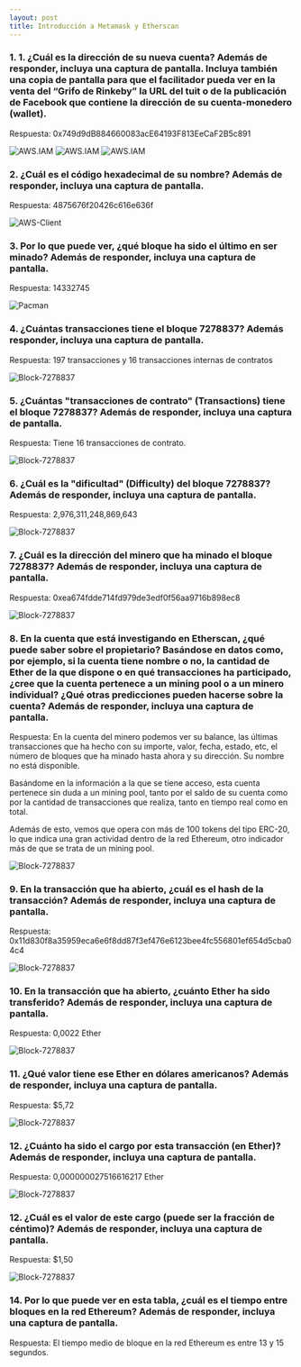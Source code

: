 ```yaml
---
layout: post
title: Introducción a Metamask y Etherscan
---
```


### 1.	1.	¿Cuál es la dirección de su nueva cuenta? Además de responder, incluya una captura de pantalla. Incluya también una copia de pantalla para que el facilitador pueda ver en la venta del “Grifo de Rinkeby” la URL del tuit o de la publicación de Facebook que contiene la dirección de su cuenta-monedero (wallet). 

Respuesta: 0x749d9dB884660083acE64193F813EeCaF2B5c891

![AWS.IAM]({{site.baseurl}}/images/1-Cuenta-Metamask.JPG)
![AWS.IAM]({{site.baseurl}}/images/2-Cuenta-Metamask.JPG)
![AWS.IAM]({{site.baseurl}}/images/3-Rinkeby-Faucet.JPG)


### 2.	¿Cuál es el código hexadecimal de su nombre? Además de responder, incluya una captura de pantalla.

Respuesta: 4875676f20426c616e636f

![AWS-Client]({{site.baseurl}}/images/5-Datos-transaccion-Rinkeby-Hex.JPG)


### 3.	Por lo que puede ver, ¿qué bloque ha sido el último en ser minado? Además de responder, incluya una captura de pantalla. 

Respuesta: 14332745

![Pacman]({{site.baseurl}}/images/6-Latest-block-Etherscan.JPG)


### 4.	¿Cuántas transacciones tiene el bloque 7278837? Además responder, incluya una captura de pantalla. 

Respuesta: 197 transacciones y 16 transacciones internas de contratos

![Block-7278837]({{site.baseurl}}/images/7-Block-7278837.JPG)


### 5.	¿Cuántas "transacciones de contrato" (Transactions) tiene el bloque 7278837? Además de responder, incluya una captura de pantalla. 

Respuesta: Tiene 16 transacciones de contrato. 

![Block-7278837]({{site.baseurl}}/images/7-Block-7278837.JPG)


### 6.	¿Cuál es la "dificultad" (Difficulty) del bloque 7278837? Además de responder, incluya una captura de pantalla. 

Respuesta: 2,976,311,248,869,643 
 
![Block-7278837]({{site.baseurl}}/images/7-Block-7278837.JPG)


### 7.	¿Cuál es la dirección del minero que ha minado el bloque 7278837? Además de responder, incluya una captura de pantalla. 

Respuesta: 0xea674fdde714fd979de3edf0f56aa9716b898ec8
 
![Block-7278837]({{site.baseurl}}/images/7-Block-7278837.JPG)


### 8.	En la cuenta que está investigando en Etherscan, ¿qué puede saber sobre el propietario? Basándose en datos como, por ejemplo, si la cuenta tiene nombre o no, la cantidad de  Ether de la que dispone o en qué transacciones ha participado, ¿cree que la cuenta pertenece a un mining pool o a un minero individual? ¿Qué otras predicciones pueden hacerse sobre la cuenta? Además de responder, incluya una captura de pantalla.  

Respuesta: En la cuenta del minero podemos ver su balance, las últimas transacciones que ha hecho con su importe, valor, fecha, estado, etc, el número de bloques que ha minado hasta ahora y su dirección. Su nombre no está disponible. 

Basándome en la información a la que se tiene acceso, esta cuenta pertenece sin duda a un mining pool, tanto por el saldo de su cuenta como por la cantidad de transacciones que realiza, tanto en tiempo real como en total. 

Además de esto, vemos que opera con más de 100 tokens del tipo ERC-20, lo que indica una gran actividad dentro de la red Ethereum, otro indicador más de que se trata de un mining pool.  

 
![Block-7278837]({{site.baseurl}}/images/8-Analisis-cuenta-Minero.JPG)



### 9.	En la transacción que ha abierto, ¿cuál es el hash de la transacción? Además de responder, incluya una captura de pantalla. 

Respuesta: 0x11d830f8a35959eca6e6f8dd87f3ef476e6123bee4fc556801ef654d5cba04c4
 
![Block-7278837]({{site.baseurl}}/images/9-Hash-Transaction.JPG)


### 10.	En la transacción que ha abierto, ¿cuánto Ether ha sido transferido? Además de responder, incluya una captura de pantalla.

Respuesta: 0,0022 Ether
 
![Block-7278837]({{site.baseurl}}/images/9-Hash-Transaction.JPG)


### 11.	¿Qué valor tiene ese Ether en dólares americanos? Además de responder, incluya una captura de pantalla.

Respuesta: $5,72
 
![Block-7278837]({{site.baseurl}}/images/9-Hash-Transaction.JPG)


### 12.	¿Cuánto ha sido el cargo por esta transacción (en Ether)? Además de responder, incluya una captura de pantalla. 

Respuesta: 0,000000027516616217 Ether
 
![Block-7278837]({{site.baseurl}}/images/9-Hash-Transaction.JPG)


### 12.	¿Cuál es el valor de este cargo (puede ser la fracción de céntimo)? Además de responder, incluya una captura de pantalla. 

Respuesta: $1,50
 
![Block-7278837]({{site.baseurl}}/images/9-Hash-Transaction.JPG)


### 14.	Por lo que puede ver en esta tabla, ¿cuál es el tiempo entre bloques en la red Ethereum? Además de responder, incluya una captura de pantalla.  

Respuesta: El tiempo medio de bloque en la red Ethereum es entre 13 y 15 segundos.
 
